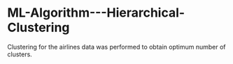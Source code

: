 # ML-Algorithm---Hierarchical-Clustering
Clustering for the airlines data was performed to obtain optimum number of clusters.

